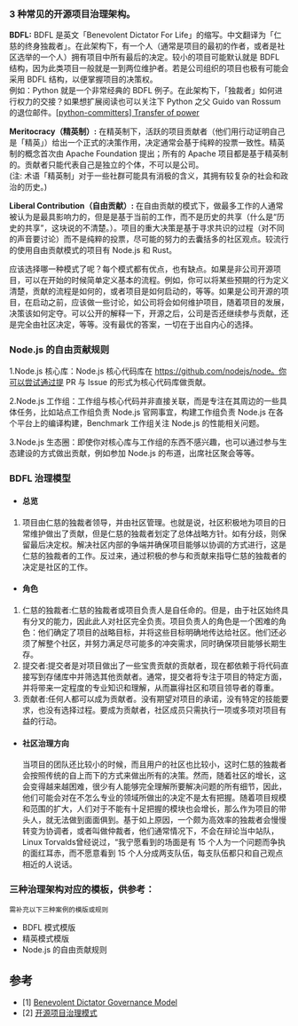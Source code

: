 
### 3 种常见的开源项目治理架构。

 **BDFL:**  BDFL 是英文「Benevolent Dictator For Life」的缩写。中文翻译为「仁慈的终身独裁者」。在此架构下，有一个人（通常是项目的最初的作者，或者是社区选举的一个人）拥有项目中所有最后的决定。较小的项目可能默认就是 BDFL 结构，因为此类项目一般就是一到两位维护者。若是公司组织的项目也极有可能会采用 BDFL 结构，以便掌握项目的决策权。  
例如：Python 就是一个非常经典的 BDFL 例子。在此架构下，「独裁者」如何进行权力的交接？如果想扩展阅读也可以关注下 Python 之父 Guido van Rossum 的退位邮件。[[python-committers] Transfer of power](https://mail.python.org/pipermail/python-committers/2018-July/005664.html)

 **Meritocracy（精英制）:** 在精英制下，活跃的项目贡献者（他们用行动证明自己是「精英」）给出一个正式的决策作用，决定通常会基于纯粹的投票一致性。精英制的概念首次由 Apache Foundation 提出；所有的 Apache 项目都是基于精英制的。贡献者只能代表自己是独立的个体，不可以是公司。  
(注: 术语「精英制」对于一些社群可能具有消极的含义，其拥有较复杂的社会和政治的历史。)

 **Liberal Contribution（自由贡献）:** 在自由贡献的模式下，做最多工作的人通常被认为是最具影响力的，但是是基于当前的工作，而不是历史的共享（什么是“历史的共享”，这块说的不清楚。）。项目的重大决策是基于寻求共识的过程（对不同的声音要讨论）而不是纯粹的投票，尽可能的努力的去囊括多的社区观点。较流行的使用自由贡献模式的项目有 Node.js 和 Rust。

应该选择哪一种模式了呢？每个模式都有优点，也有缺点。如果是非公司开源项目，可以在开始的时候简单定义基本的流程。例如，你可以将某些预期的行为定义清楚，贡献的流程是如何的，或者项目是如何启动的，等等。如果是公司开源的项目，在启动之前，应该做一些讨论，如公司将会如何维护项目，随着项目的发展，决策该如何定夺。可以公开的解释一下，开源之后，公司是否还继续参与贡献，还是完全由社区决定，等等。没有最优的答案，一切在于出自内心的选择。


### Node.js 的自由贡献规则

  1.Node.js 核心库：Node.js 核心代码库在 https://github.com/nodejs/node。你可以尝试通过提 PR 与 Issue 的形式为核心代码库做贡献。

  2.Node.js 工作组：工作组与核心代码并非直接关联，而是专注在其周边的一些具体任务，比如站点工作组负责 Node.js 官网事宜，构建工作组负责 Node.js 在各个平台上的编译构建，Benchmark 工作组关注 Node.js 的性能相关问题。

  3.Node.js 生态圈：即使你对核心库与工作组的东西不感兴趣，也可以通过参与生态建设的方式做出贡献，例如参加 Node.js 的布道，出席社区聚会等等。


### BDFL 治理模型
  - #### 总览
  1. 项目由仁慈的独裁者领导，并由社区管理。也就是说，社区积极地为项目的日常维护做出了贡献，但是仁慈的独裁者划定了总体战略方针。如有分歧，则保留最后决定权。解决社区内部的争端并确保项目能够以协调的方式进行，这是仁慈的独裁者的工作。反过来，通过积极的参与和贡献来指导仁慈的独裁者的决定是社区的工作。

 - #### 角色
  1. 仁慈的独裁者:仁慈的独裁者或项目负责人是自任命的。但是，由于社区始终具有分叉的能力，因此此人对社区完全负责。项目负责人的角色是一个困难的角色：他们确定了项目的战略目标，并将这些目标明确地传达给社区。他们还必须了解整个社区，并努力满足尽可能多的冲突需求，同时确保项目能够长期生存。
  2. 提交者:提交者是对项目做出了一些宝贵贡献的贡献者，现在都依赖于将代码直接写到存储库中并筛选其他贡献者。通常，提交者将专注于项目的特定方面，并将带来一定程度的专业知识和理解，从而赢得社区和项目领导者的尊重。
  3. 贡献者:任何人都可以成为贡献者。没有期望对项目的承诺，没有特定的技能要求，也没有选择过程。要成为贡献者，社区成员只需执行一项或多项对项目有益的行动。

 - #### 社区治理方向
    当项目的团队还比较小的时候，而且用户的社区也比较小，这时仁慈的独裁者会按照传统的自上而下的方式来做出所有的决策。然而，随着社区的增长，这会变得越来越困难，很少有人能够完全理解所要解决问题的所有细节，因此，他们可能会对在不怎么专业的领域所做出的决定不是太有把握。随着项目规模和范围的扩大，人们对于不能有十足把握的模块也会增长，那么作为项目的带头人，就无法做到面面俱到。基于如上原因，一个颇为高效率的独裁者会慢慢转变为协调者，或者叫做仲裁者，他们通常情况下，不会在辩论当中站队，Linux Torvalds曾经说过，“我宁愿看到的场面是有 15 个人为一个问题而争执的面红耳赤，而不愿意看到 15 个人分成两支队伍，每支队伍都只和自己观点相近的人说话。



### 三种治理架构对应的模板，供参考：


```
需补充以下三种案例的模版或规则
```


- BDFL 模式模版
- 精英模式模版
- Node.js 的自由贡献规则


## 参考

- [1] [Benevolent Dictator Governance Model](http://oss-watch.ac.uk/resources/benevolentdictatorgovernancemodel)
- [2] [开源项目治理模式](http://opensourceway.community/posts/foundation_introduce/oss_governance_models)
